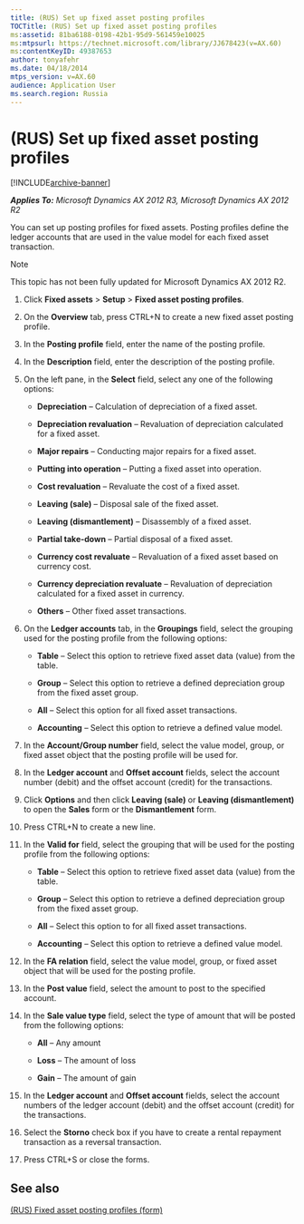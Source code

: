 ```yaml
---
title: (RUS) Set up fixed asset posting profiles
TOCTitle: (RUS) Set up fixed asset posting profiles
ms:assetid: 81ba6188-0198-42b1-95d9-561459e10025
ms:mtpsurl: https://technet.microsoft.com/library/JJ678423(v=AX.60)
ms:contentKeyID: 49387653
author: tonyafehr
ms.date: 04/18/2014
mtps_version: v=AX.60
audience: Application User
ms.search.region: Russia
---
```


# (RUS) Set up fixed asset posting profiles 


[!INCLUDE[archive-banner](includes/archive-banner.md)]


_**Applies To:** Microsoft Dynamics AX 2012 R3, Microsoft Dynamics AX 2012 R2_

You can set up posting profiles for fixed assets. Posting profiles define the ledger accounts that are used in the value model for each fixed asset transaction.


> [!NOTE]
> <P>This topic has not been fully updated for Microsoft Dynamics AX 2012 R2.</P>



1.  Click **Fixed assets** \> **Setup** \> **Fixed asset posting profiles**.

2.  On the **Overview** tab, press CTRL+N to create a new fixed asset posting profile.

3.  In the **Posting profile** field, enter the name of the posting profile.

4.  In the **Description** field, enter the description of the posting profile.

5.  On the left pane, in the **Select** field, select any one of the following options:
    
      - **Depreciation** – Calculation of depreciation of a fixed asset.
    
      - **Depreciation revaluation** – Revaluation of depreciation calculated for a fixed asset.
    
      - **Major repairs** – Conducting major repairs for a fixed asset.
    
      - **Putting into operation** – Putting a fixed asset into operation.
    
      - **Cost revaluation** – Revaluate the cost of a fixed asset.
    
      - **Leaving (sale)** – Disposal sale of the fixed asset.
    
      - **Leaving (dismantlement)** – Disassembly of a fixed asset.
    
      - **Partial take-down** – Partial disposal of a fixed asset.
    
      - **Currency cost revaluate** – Revaluation of a fixed asset based on currency cost.
    
      - **Currency depreciation revaluate** – Revaluation of depreciation calculated for a fixed asset in currency.
    
      - **Others** – Other fixed asset transactions.

6.  On the **Ledger accounts** tab, in the **Groupings** field, select the grouping used for the posting profile from the following options:
    
      - **Table** – Select this option to retrieve fixed asset data (value) from the table.
    
      - **Group** – Select this option to retrieve a defined depreciation group from the fixed asset group.
    
      - **All** – Select this option for all fixed asset transactions.
    
      - **Accounting** – Select this option to retrieve a defined value model.

7.  In the **Account/Group number** field, select the value model, group, or fixed asset object that the posting profile will be used for.

8.  In the **Ledger account** and **Offset account** fields, select the account number (debit) and the offset account (credit) for the transactions.

9.  Click **Options** and then click **Leaving (sale)** or **Leaving (dismantlement)** to open the **Sales** form or the **Dismantlement** form.

10. Press CTRL+N to create a new line.

11. In the **Valid for** field, select the grouping that will be used for the posting profile from the following options:
    
      - **Table** – Select this option to retrieve fixed asset data (value) from the table.
    
      - **Group** – Select this option to retrieve a defined depreciation group from the fixed asset group.
    
      - **All** – Select this option to for all fixed asset transactions.
    
      - **Accounting** – Select this option to retrieve a defined value model.

12. In the **FA relation** field, select the value model, group, or fixed asset object that will be used for the posting profile.

13. In the **Post value** field, select the amount to post to the specified account.

14. In the **Sale value type** field, select the type of amount that will be posted from the following options:
    
      - **All** – Any amount
    
      - **Loss** – The amount of loss
    
      - **Gain** – The amount of gain

15. In the **Ledger account** and **Offset account** fields, select the account numbers of the ledger account (debit) and the offset account (credit) for the transactions.

16. Select the **Storno** check box if you have to create a rental repayment transaction as a reversal transaction.

17. Press CTRL+S or close the forms.

## See also

[(RUS) Fixed asset posting profiles (form)](https://technet.microsoft.com/library/jj853200\(v=ax.60\))

  


